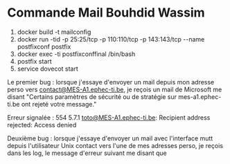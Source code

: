 # Commande Mail Bouhdid Wassim

 1. docker build -t mailconfig
 2. docker run -tid -p 25:25/tcp -p 110:110/tcp -p 143:143/tcp --name postfixconf postfix
 3. docker exec -ti postfixconffinal /bin/bash
 4. postfix start
 5. service dovecot start


Le premier bug : lorsque j'essaye d'envoyer un mail depuis mon adresse perso vers contact@MES-A1.ephec-ti.be, je reçois un mail de Microsoft me disant "Certains paramètres de sécurité ou de stratégie sur mes-a1.ephec-ti.be ont rejeté votre message."

Erreur signalée :	554 5.7.1 <toto@MES-A1.ephec-ti.be>: Recipient address rejected: Access denied 

Deuxième bug : lorsque j'essaye d'envoyer un mail avec l'interface mutt depuis l'utilisateur Unix contact vers l'une de mes adresses perso, je reçois dans les log, le message d'erreur suivant me disant que 